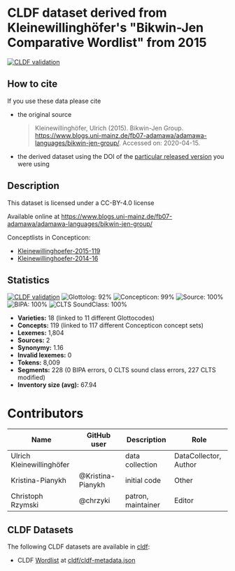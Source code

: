 # CLDF dataset derived from Kleinewillinghöfer's "Bikwin-Jen Comparative Wordlist" from 2015

[![CLDF validation](https://github.com/lexibank/kleinewillinghoeferbikwinjen/workflows/CLDF-validation/badge.svg)](https://github.com/lexibank/kleinewillinghoeferbikwinjen/actions?query=workflow%3ACLDF-validation)

## How to cite

If you use these data please cite
- the original source
  > Kleinewillinghöfer, Ulrich (2015). Bikwin-Jen Group. https://www.blogs.uni-mainz.de/fb07-adamawa/adamawa-languages/bikwin-jen-group/. Accessed on: 2020-04-15.
- the derived dataset using the DOI of the [particular released version](../../releases/) you were using

## Description


This dataset is licensed under a CC-BY-4.0 license

Available online at https://www.blogs.uni-mainz.de/fb07-adamawa/adamawa-languages/bikwin-jen-group/


Conceptlists in Concepticon:
- [Kleinewillinghoefer-2015-119](https://concepticon.clld.org/contributions/Kleinewillinghoefer-2015-119)
- [Kleinewillinghoefer-2014-16](https://concepticon.clld.org/contributions/Kleinewillinghoefer-2014-16)
## Statistics


[![CLDF validation](https://github.com/lexibank/kleinewillinghoeferbikwinjen/workflows/CLDF-validation/badge.svg)](https://github.com/lexibank/kleinewillinghoeferbikwinjen/actions?query=workflow%3ACLDF-validation)
![Glottolog: 92%](https://img.shields.io/badge/Glottolog-92%25-green.svg "Glottolog: 92%")
![Concepticon: 99%](https://img.shields.io/badge/Concepticon-99%25-brightgreen.svg "Concepticon: 99%")
![Source: 100%](https://img.shields.io/badge/Source-100%25-brightgreen.svg "Source: 100%")
![BIPA: 100%](https://img.shields.io/badge/BIPA-100%25-brightgreen.svg "BIPA: 100%")
![CLTS SoundClass: 100%](https://img.shields.io/badge/CLTS%20SoundClass-100%25-brightgreen.svg "CLTS SoundClass: 100%")

- **Varieties:** 18 (linked to 11 different Glottocodes)
- **Concepts:** 119 (linked to 117 different Concepticon concept sets)
- **Lexemes:** 1,804
- **Sources:** 2
- **Synonymy:** 1.16
- **Invalid lexemes:** 0
- **Tokens:** 8,009
- **Segments:** 228 (0 BIPA errors, 0 CLTS sound class errors, 227 CLTS modified)
- **Inventory size (avg):** 67.94

# Contributors

Name | GitHub user | Description | Role
--- | --- | --- | ---
Ulrich Kleinewillinghöfer | | data collection | DataCollector, Author
Kristina-Pianykh | @Kristina-Pianykh  | initial code | Other
Christoph Rzymski | @chrzyki  | patron, maintainer | Editor




## CLDF Datasets

The following CLDF datasets are available in [cldf](cldf):

- CLDF [Wordlist](https://github.com/cldf/cldf/tree/master/modules/Wordlist) at [cldf/cldf-metadata.json](cldf/cldf-metadata.json)